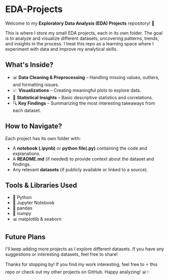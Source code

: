 # EDA-Projects

Welcome to my **Exploratory Data Analysis (EDA) Projects** repository! 🚀

This is where I store my small EDA projects, each in its own folder. The goal is to analyze and visualize different datasets, uncovering patterns, trends, and insights in the process. I treat this repo as a learning space where I experiment with data and improve my analytical skills.

## What's Inside?
- 📊 **Data Cleaning & Preprocessing** – Handling missing values, outliers, and formatting issues.
- 📈 **Visualizations** – Creating meaningful plots to explore data.
- 📑 **Statistical Insights** – Basic descriptive statistics and correlations.
- 🔍 **Key Findings** – Summarizing the most interesting takeaways from each dataset.

## How to Navigate?
Each project has its own folder with:
- A **notebook (.ipynb)** or **python file(.py)** containing the code and explanations.
- A **README.md** (if needed) to provide context about the dataset and findings.
- Any relevant **datasets** (if publicly available or linked to a source).

## Tools & Libraries Used
- 🐍 Python
- 📓 Jupyter Notebook
- 🐼 pandas
- 🔢 numpy
- 📊 matplotlib & seaborn

## Future Plans
I'll keep adding more projects as I explore different datasets. If you have any suggestions or interesting datasets, feel free to share! 

Thanks for stopping by! If you find my work interesting, feel free to ⭐ this repo or check out my other projects on GitHub. Happy analyzing! 📊✨
